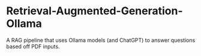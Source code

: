 # Retrieval-Augmented-Generation-Ollama
A RAG pipeline that uses Ollama models (and ChatGPT) to answer questions based off PDF inputs.
